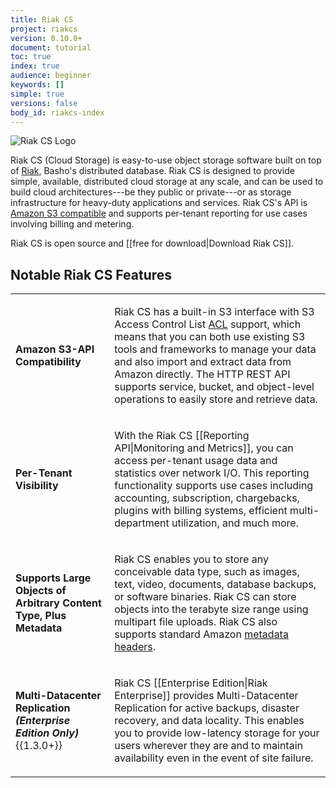 ```yaml
---
title: Riak CS
project: riakcs
version: 0.10.0+
document: tutorial
toc: true
index: true
audience: beginner
keywords: []
simple: true
versions: false
body_id: riakcs-index
---
```


![Riak CS Logo](/images/riak-cs-logo.png)


Riak CS (Cloud Storage) is easy-to-use object storage software built on top of [Riak](http://basho.com/riak/), Basho's distributed database. Riak CS is designed to provide simple, available, distributed cloud storage at any scale, and can be used to build cloud architectures---be they public or private---or as storage infrastructure for heavy-duty applications and services. Riak CS's API is [Amazon S3 compatible](http://docs.aws.amazon.com/AmazonS3/latest/API/APIRest.html) and supports per-tenant reporting for use cases involving billing and metering.

Riak CS is open source and [[free for download|Download Riak CS]].

## Notable Riak CS Features

<table>
<tbody>
<tr>
<td><strong>Amazon S3-API Compatibility</strong></td>
<td><p>Riak CS has a built-in S3 interface with S3 Access Control List <a href="http://docs.aws.amazon.com/AmazonS3/latest/dev/ACLOverview.html">ACL</a> support, which means that you can both use existing S3 tools and frameworks to manage your data and also import and extract data from Amazon directly. The HTTP REST API supports service, bucket, and object-level operations to easily store and retrieve data.</p>
</td>
</tr>
<tr>
<td><strong>Per-Tenant Visibility</strong></td>
<td>
<p>With the Riak CS [[Reporting API|Monitoring and Metrics]], you can access per-tenant usage data and statistics over network I/O. This reporting functionality supports use cases including accounting, subscription, chargebacks, plugins with billing systems, efficient multi-department utilization, and much more.</p>
</td>
</tr>
<tr>
<td>
<strong>Supports Large Objects of Arbitrary Content Type, Plus Metadata</strong>
</td>
<td>
<p>Riak CS enables you to store any conceivable data type, such as images, text, video, documents, database backups, or software binaries. Riak CS can store objects into the terabyte size range using multipart file uploads. Riak CS also supports standard Amazon <a href="http://docs.aws.amazon.com/AmazonS3/latest/dev/UsingMetadata.html">metadata headers</a>.</p>
</td>
</tr>
<tr>
<td><strong>Multi-Datacenter Replication<br><em>(Enterprise Edition Only)</em></strong>{{1.3.0+}}</td>
<td>
<p>Riak CS [[Enterprise Edition|Riak Enterprise]] provides Multi-Datacenter Replication for active backups, disaster recovery, and data locality. This enables you to provide low-latency storage for your users wherever they are and to maintain availability even in the event of site failure.</p>
</td>
</tr>
</tbody>
</table>